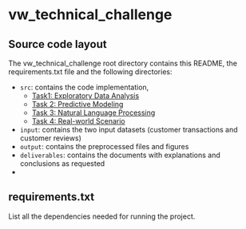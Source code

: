 # vw_technical_challenge



Source code layout
---

The vw_technical_challenge root directory contains this README, the requirements.txt file and the following directories:

* `src`: contains the code implementation, 
  * [Task1: Exploratory Data Analysis](src/Task1_Exploratory_Data_Analysis.ipynb)
  * [Task 2: Predictive Modeling](src/Task2_Predictive_Modeling.ipynb)
  * [Task 3: Natural Language Processing](src/Task3_Natural_Language_Processing.ipynb)
  * [Task 4: Real-world Scenario](src/Task4_Real_world_Scenario.ipynb)
* `input`: contains the two input datasets (customer transactions and customer reviews)
* `output`: contains the preprocessed files and figures 
* `deliverables`: contains the documents with explanations and conclusions as requested
* 

requirements.txt
---

List all the dependencies needed for running the project. 

